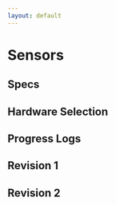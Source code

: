 ```yaml
---
layout: default
---
```


# Sensors
## Specs
## Hardware Selection
## Progress Logs
## Revision 1
## Revision 2
